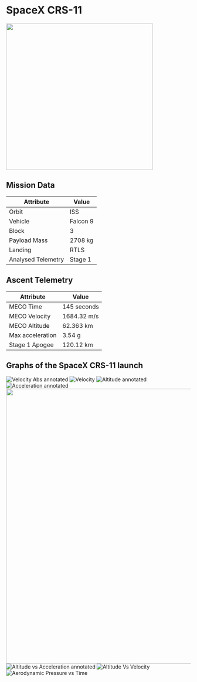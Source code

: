 # SpaceX CRS-11

<img src="http://spacexpatchlist.space/images/thumbs/crs_11.png" width=400px>

## Mission Data

| Attribute | Value |
| ------------- | ------------- |
| Orbit | ISS  |
| Vehicle | Falcon 9  |
| Block | 3  |
| Payload Mass | 2708 kg |
| Landing | RTLS |
| Analysed Telemetry| Stage 1 |




## Ascent Telemetry

| Attribute | Value |
| ------------- | ------------- |
| MECO Time | 145 seconds |
| MECO Velocity | 1684.32 m/s |
| MECO Altitude | 62.363 km |
| Max acceleration | 3.54 g|
| Stage 1 Apogee | 120.12 km |





## Graphs of the SpaceX CRS-11 launch

![Velocity Abs annotated](https://github.com/shahar603/Telemetry-Data/blob/master/SpaceX%20CRS-11/Graphs/Velocity%20Abs%20annotated.png)
![Velocity](https://github.com/shahar603/Telemetry-Data/blob/master/SpaceX%20CRS-11/Graphs/Velocity.png)
![Altitude annotated](https://github.com/shahar603/Telemetry-Data/blob/master/SpaceX%20CRS-11/Graphs/Altitude%20annotated.png)
![Acceleration annotated](https://github.com/shahar603/Telemetry-Data/blob/master/SpaceX%20CRS-11/Graphs/Acceleration%20annotated.png)
<img src=https://github.com/shahar603/Telemetry-Data/blob/master/SpaceX%20CRS-11/Graphs/Flight%20Trajectory.png height=750px>
![Altitude vs Acceleration annotated](https://github.com/shahar603/Telemetry-Data/blob/master/SpaceX%20CRS-11/Graphs/Altitude%20vs%20Acceleration%20annotated.png)
![Altitude Vs Velocity](https://github.com/shahar603/Telemetry-Data/blob/master/SpaceX%20CRS-11/Graphs/Altitude%20Vs%20Velocity.png)
![Aerodynamic Pressure vs Time](https://github.com/shahar603/Telemetry-Data/blob/master/SpaceX%20CRS-11/Graphs/Aerodynamic%20Pressure.png)
